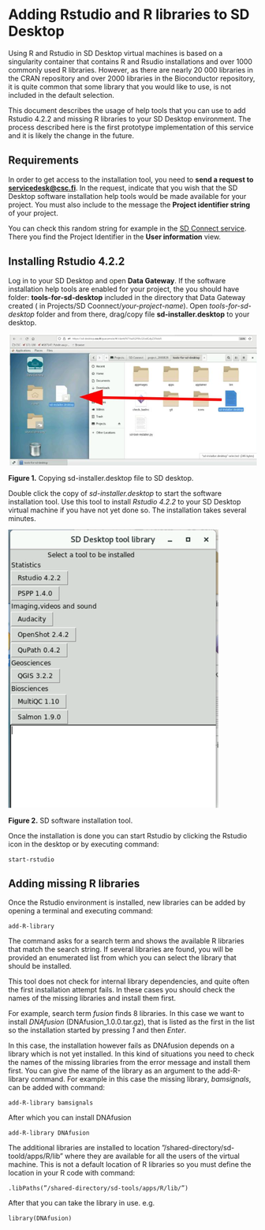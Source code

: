 # Adding Rstudio and R libraries to SD Desktop #


Using R and Rstudio in SD Desktop virtual machines is based on a singularity container that 
contains R and Rsudio installations and over 1000 commonly used R libraries. However, as there 
are nearly 20 000 libraries in the CRAN repository and over 2000 libraries in the Bioconductor 
repository, it is quite common that some library that you would like to use, is not included in the default selection.

This document describes the usage of help tools that you can use to add Rstudio 4.2.2 and missing R libraries to your SD Desktop environment. 
The process described here is the first prototype implementation of this service and it is likely the change in the future.

## Requirements ##

In order to get access to the installation tool, you need to **send a request to servicedesk@csc.fi**.
In the request, indicate that you wish that the SD Desktop software installation help tools would be made available for your project. 
You must also include to the message the  **Project identifier string** of your project.

You can check this random string for example in the [SD Connect service](https://sd-conenct.csc.fi). There you find the 
Project Identifier in the **User information** view. 


## Installing Rstudio 4.2.2 ##

Log in to your SD Desktop and open **Data Gateway**. If the software installation help tools are enabled for your project, the you should have folder: 
**tools-for-sd-desktop** included in the directory that Data Gateway created ( in Projects/SD Coonnect/_your-project-name_).
Open _tools-for-sd-desktop_ folder and from there, drag/copy file **sd-installer.desktop** to your desktop.

[![Installing-sd-installer](./images/desktop/sd-installer1.png)](./images/desktop/sd-installer1.png)

**Figure 1.** Copying sd-installer.desktop file to SD desktop.
 
Double click the copy of _sd-installer.desktop_ to start the software installation tool. Use this tool to install _Rstudio 4.2.2_ 
to your SD Desktop virtual machine if you have not yet done so. The installation takes several minutes. 

[![sd-installer](./images/desktop/sd-installer2.png)](./images/desktop/sd-installer2.png)

**Figure 2.** SD software installation tool.

Once the installation is done you can start Rstudio by clicking  the  Rstudio icon in the desktop or by executing command:

```text
start-rstudio
```

## Adding missing R libraries ##

Once the Rstudio environment is installed, new libraries can be added by opening a terminal and executing command:
```text
add-R-library 
```

The command asks for a search term and shows the available R libraries that match the search string. 
If several libraries are found, you will be provided an enumerated list from which you can
select the library that should be installed.

This tool does not check for internal library dependencies, and quite often the first installation attempt fails. 
In these cases you should check the names of the missing libraries and install them first.

For example, search term _fusion_ finds 8 libraries. In this case we want to install _DNAfusion_  (DNAfusion_1.0.0.tar.gz), 
that is listed as the first in the list so the installation started by pressing _1_ and then  _Enter_.

In this case, the installation however fails as DNAfusion depends on a library which is not yet installed. 
In this kind of situations you need to check the names of the missing libraries from the error message and install them first. 
You can give the name of the library as an argument to the add-R-library command. 
For example in this case the missing library, _bamsignals_, can be added with command:
```text
add-R-library bamsignals
```

After which you can install DNAfusion

```text
add-R-library DNAfusion
```

The additional libraries are installed to location ”/shared-directory/sd-toold/apps/R/lib” where they are available for
all the users of the virtual machine. This is not a default location of R libraries so you must define the location in your 
R code with command:

```text
.libPaths(”/shared-directory/sd-tools/apps/R/lib/”)
```

After that you can take the library in use. e.g.

```text
library(DNAfusion)
```
